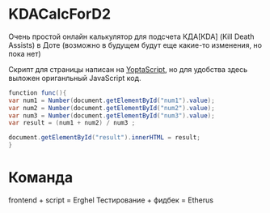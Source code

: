 # KDACalcForD2
Очень простой онлайн калькулятор для подсчета КДА[KDA] (Kill Death Assists) в Доте (возможно в будущем будут еще какие-то изменения, но пока нет) 

Скрипт для страницы написан на [YoptaScript](https://github.com/samgozman/YoptaScript), но для удобства здесь выложен ориганльный JavaScript код. 

```cs
function func(){
var num1 = Number(document.getElementById("num1").value);
var num2 = Number(document.getElementById("num2").value);
var num3 = Number(document.getElementById("num3").value);
var result = (num1 + num2) / num3 ;

document.getElementById("result").innerHTML = result;
}
```
# Команда 
frontend + script = Erghel 
Тестирование + фидбек = Etherus
